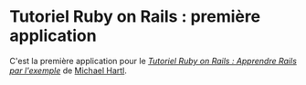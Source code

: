 # Tutoriel Ruby on Rails : première application

   C'est la première application pour le
   [*Tutoriel Ruby on Rails : Apprendre Rails par
   l'exemple*](http://railstutorial.org/)
de [Michael Hartl](http://michaelhartl.com/).